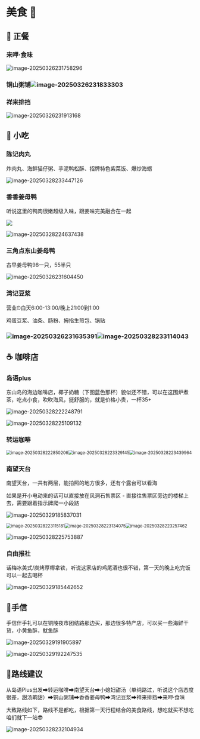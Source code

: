 # 美食 🍔

## 🦞 正餐

### 来呷·食味

<img src="https://godongshan.oss-cn-beijing.aliyuncs.com/image-20250326231758296.png" alt="image-20250326231758296" />

### 铜山粥铺<img src="https://godongshan.oss-cn-beijing.aliyuncs.com/image-20250326231833303.png" alt="image-20250326231833303"  />

### 祥来排挡

<img src="https://godongshan.oss-cn-beijing.aliyuncs.com/image-20250326231913168.png" alt="image-20250326231913168" />



## **🍧 小吃**

### 陈记肉丸

炸肉丸、海鲜猫仔粥、芋泥鸭松酥、招牌特色紫菜饭、爆炒海蛎

![image-20250328233447126](https://godongshan.oss-cn-beijing.aliyuncs.com/image-20250328233447126.png)

### 香香姜母鸭

听说这里的鸭肉很嫩超级入味，跟姜味完美融合在一起

![](https://godongshan.oss-cn-beijing.aliyuncs.com/image-20250328224525576.png)

![image-20250328224637438](https://godongshan.oss-cn-beijing.aliyuncs.com/image-20250328224637438.png)

### 三角点东山姜母鸭

古早姜母鸭98一只，55半只

<img src="https://godongshan.oss-cn-beijing.aliyuncs.com/image-20250326231604450.png" alt="image-20250326231604450" />

### 湾记豆浆

营业⏰白天6:00-13:00/晚上21:00到1:00

鸡蛋豆浆、油条、肠粉、拇指生煎包、锅贴

### <img src="https://godongshan.oss-cn-beijing.aliyuncs.com/image-20250326231635391.png" alt="image-20250326231635391"  />![image-20250328233114043](https://godongshan.oss-cn-beijing.aliyuncs.com/image-20250328233114043.png)

## **☕️ 咖啡店**

### 岛语plus

东山岛的海边咖啡店，椰子奶糖（下图蓝色那杯）貌似还不错，可以在这围炉煮茶，吃点小食，吹吹海风，挺舒服的，就是价格小贵，一杯35+

<img src="https://godongshan.oss-cn-beijing.aliyuncs.com/image-20250328222248791.png" alt="image-20250328222248791"  />

![image-20250328225109132](https://godongshan.oss-cn-beijing.aliyuncs.com/image-20250328225109132.png)

### 转运咖啡

<img src="https://godongshan.oss-cn-beijing.aliyuncs.com/image-20250328222850206.png" alt="image-20250328222850206" style="zoom: 80%;" /><img src="https://godongshan.oss-cn-beijing.aliyuncs.com/image-20250328223329145.png" alt="image-20250328223329145" style="zoom: 80%;" /><img src="https://godongshan.oss-cn-beijing.aliyuncs.com/image-20250328223439964.png" alt="image-20250328223439964" style="zoom: 80%;" />

### 南望天台

南望天台，一共有两层，能拍照的地方很多，还有个露台可以看海

如果是开小电动来的话可以直接放在风洞石售票区  - 直接往售票区旁边的楼梯上去，需要跟着指示牌爬一小段路

![image-20250329185837031](https://godongshan.oss-cn-beijing.aliyuncs.com/image-20250329185837031.png)

<img src="https://godongshan.oss-cn-beijing.aliyuncs.com/image-20250328223115181.png" alt="image-20250328223115181" style="zoom: 80%;" /><img src="https://godongshan.oss-cn-beijing.aliyuncs.com/image-20250328223134075.png" alt="image-20250328223134075" style="zoom: 80%;" /><img src="https://godongshan.oss-cn-beijing.aliyuncs.com/image-20250328223257462.png" alt="image-20250328223257462" style="zoom: 80%;" />

![image-20250328225753887](https://godongshan.oss-cn-beijing.aliyuncs.com/image-20250328225753887.png)

### 自由报社

话梅冰美式/炭烤厚椰拿铁，听说这家店的鸡尾酒也很不错，第一天的晚上吃完饭可以一起去喝杯

![image-20250329185442652](https://godongshan.oss-cn-beijing.aliyuncs.com/image-20250329185442652.png)

## 🛒手信

手信伴手礼可以在铜陵夜市团结路那边买，那边很多特产店，可以买一些海鲜干货，小黄鱼酥，鱿鱼酥

![image-20250329191905897](https://godongshan.oss-cn-beijing.aliyuncs.com/image-20250329191905897.png)

![image-20250329192247535](https://godongshan.oss-cn-beijing.aliyuncs.com/image-20250329192247535.png)

## 📌路线建议

从岛语Plus出发➡转运咖啡➡南望天台➡小媳妇甜汤（单纯路过，听说这个店态度很差，甜汤齁甜）➡铜山粥铺➡香香姜母鸭➡湾记豆浆➡祥来排挡➡来呷·食味

大致路线如下，路线不是都吃，根据第一天行程结合的美食路线，想吃就买不想吃咱们就下一站😎

![image-20250328232104934](https://godongshan.oss-cn-beijing.aliyuncs.com/image-20250328232104934.png)

